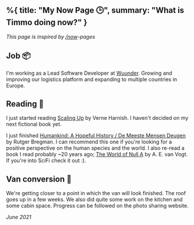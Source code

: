 %{
    title: "My Now Page 🕒",
    summary: "What is Timmo doing now?"
}
---

_This page is inspired by [/now](https://nownownow.com/about)-pages_

## Job 📦

I'm working as a Lead Software Developer at [Wuunder](wearewuunder.com). Growing and improving our logistics platform and expanding to multiple countries in Europe.

## Reading 📖

I just started reading [Scaling Up](https://scalingup.com) by Verne Harnish. I haven't decided on my next fictional book yet.

I just finished [Humankind: A Hopeful History / De Meeste Mensen Deugen](https://decorrespondent.nl/demeestemensendeugen) by Rutger Bregman. I can recommend this one if you're looking for a positive perspective on the human species and the world. I also re-read a book I read probably ~20 years ago; [The World of Null A](https://en.wikipedia.org/wiki/The_World_of_Null-A) by A. E. van Vogt. If you're into SciFi check it out :).

## Van conversion 🚌

We're getting closer to a point in which the van will look finished. The roof goes up in a few weeks. We also did quite some work on the kitchen and some cabin space. Progress can be followed on the photo sharing website.

_June 2021_
